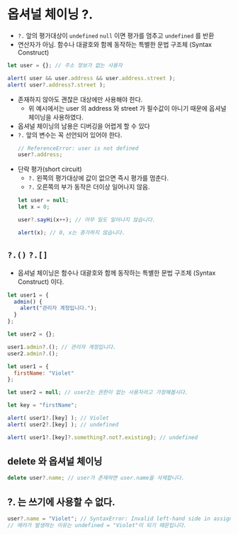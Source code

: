 # 옵셔널 체이닝 ?.
- `?.` 앞의 평가대상이 `undefined` `null` 이면 평가를 멈추고 `undefined` 를 반환
- 연산자가 아님. 함수나 대괄호와 함께 동작하는 특별한 문법 구조체 (Syntax Construct)
 
```javascript
let user = {}; // 주소 정보가 없는 사용자

alert( user && user.address && user.address.street ); 
alert( user?.address?.street );
```
- 존재하지 않아도 괜찮은 대상에만 사용해야 한다. 
    - 위 예시에서는 user 의 address 와 street 가 필수값이 아니기 때문에 옵셔널 체이닝을 사용하였다.
- 옵셔널 체이닝의 남용은 디버깅을 어렵게 할 수 있다
- `?.` 앞의 변수는 꼭 선언되어 있어야 한다.
    ```javascript
    // ReferenceError: user is not defined
    user?.address;
    ```
- 단락 평가(short circuit)
    - `?.` 왼쪽의 평가대상에 값이 없으면 즉시 평가를 멈춘다.
    - `?.` 오른쪽의 부가 동작은 더이상 일어나지 않음.
    ```javascript
    let user = null;
    let x = 0;
    
    user?.sayHi(x++); // 아무 일도 일어나지 않습니다.
    
    alert(x); // 0, x는 증가하지 않습니다.
    ```
  
## `?.()` `?.[]`
- 옵셔널 체이닝은 함수나 대괄호와 함께 동작하는 특별한 문법 구조체 (Syntax Construct) 이다.
```javascript
let user1 = {
  admin() {
    alert("관리자 계정입니다.");
  }
};

let user2 = {};

user1.admin?.(); // 관리자 계정입니다.
user2.admin?.();
```
```javascript
let user1 = {
  firstName: "Violet"
};

let user2 = null; // user2는 권한이 없는 사용자라고 가정해봅시다.

let key = "firstName";

alert( user1?.[key] ); // Violet
alert( user2?.[key] ); // undefined

alert( user1?.[key]?.something?.not?.existing); // undefined
```
## delete 와 옵셔널 체이닝
```javascript
delete user?.name; // user가 존재하면 user.name을 삭제합니다.
```
## ?. 는 쓰기에 사용할 수 없다.
```javascript
user?.name = "Violet"; // SyntaxError: Invalid left-hand side in assignment
// 에러가 발생하는 이유는 undefined = "Violet"이 되기 때문입니다.
```
